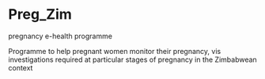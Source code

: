 # Preg_Zim
pregnancy e-health programme

Programme to help pregnant women monitor their pregnancy, vis investigations required at particular stages of pregnancy in the Zimbabwean context
